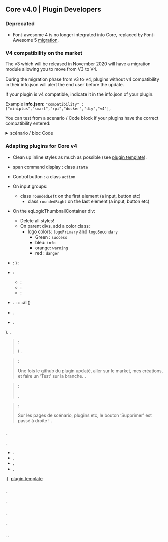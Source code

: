 ## Core v4.0 | Plugin Developers

### Deprecated

- Font-awesome 4 is no longer integrated into Core, replaced by Font-Awesome 5 [migration](https://fontawesome.com/how-to-use/on-the-web/setup/upgrading-from-version-4#name-changes).

### V4 compatibility on the market

The v3 which will be released in November 2020 will have a migration module allowing you to move from V3 to V4.

During the migration phase from v3 to v4, plugins without v4 compatibility in their info.json will alert the end user before the update.


If your plugin is v4 compatible, indicate it in the info.json of your plugin.

Example **info.json**: `"compatibility" : ["miniplus","smart","rpi","docker","diy","v4"],`

You can test from a scenario / Code block if your plugins have the correct compatibility entered:

<details>

  <summary markdown="span">scénario / bloc Code</summary>

  ~~~ php
  {% raw %}
  //Author of plugins to check (case sensitive)
  $author = 'Jeedom SAS';

  $plugins = repo_market::byFilter(['author' => $author]);
  $pluginsArray = utils::o2a($plugins);
  $countPlugins = 0;
  $countIncompatibles = 0;
  foreach ($pluginsArray as $plugin) {
    if ($plugin['author'] == $author) {
      $countPlugins++;
    if ($plugin['hardwareCompatibility']['v4'] != '1') {
        $countIncompatibles++;
      $scenario->setLog('Plugin ' . $plugin['name'] . ' does not have v4 compatibility tag.');
    }
    }
  }
  if ($countPlugins > 0) {
    if ($countIncompatibles > 0) {
      $scenario->setLog($author . ' : ' . $countIncompatibles . ' potentially incompatible Jeedom V4 plugin on ' . $countPlugins . ' checked');
    } else {
      $scenario->setLog('All ' . $countPlugins . ' plugin developed by ' . $author . ' are Jeedom V4 compatible. Congratulations!');
    }
  } else {
    $scenario->setLog('No plugin found for ' . $author);
  }
  {% endraw %}
  ~~~

</details>

### Adapting plugins for Core v4

- Clean up inline styles as much as possible (see [plugin template](https://github.com/jeedom/plugin-template/blob/master/desktop/php/template.php)).
- span command display : class `state`
- Control button : a class `action`
- On input groups:
  - class `roundedLeft` on the first element (a input, button etc)
    - class `roundedRight` on the last element (a input, button etc)
- On the eqLogicThumbnailContainer div:
    - Delete all styles!
    - On parent divs, add a color class:
      - logo colors: `logoPrimary` and `logoSecondary`
        - Green : `success`
        - bleu: `info`
        - orange: `warning`
        - red : `danger`
- : ) :
- :
    -  : 
    -  : 
    -  : 
- . : ::::all()

- .

- .

). .

>  :
>
>  ! .

>  :
>
> Une fois le github du plugin updaté, aller sur le market, mes créations, et faire un ‘Test' sur la branche. .

>  :
>
> .

>  :
>
> Sur les pages de scénario, plugins etc, le bouton ‘Supprimer' est passé à droite ! .


### 

.

.

- .
- .
- .
- .

.).
 [plugin template](https://github.com/jeedom/plugin-template/blob/master/plugin_info/pre_install.php)

### 

.

.

### 

.

.

### 

. .